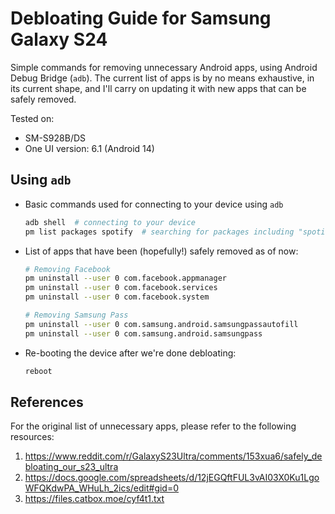 # Debloating Guide for Samsung Galaxy S24
Simple commands for removing unnecessary Android apps, using Android Debug Bridge (`adb`). The current list of apps is by no means exhaustive, in its current shape, and I'll carry on updating it with new apps that can be safely removed.

Tested on:
- SM-S928B/DS
- One UI version: 6.1 (Android 14)

## Using `adb`

- Basic commands used for connecting to your device using `adb`
  ```sh
  adb shell  # connecting to your device
  pm list packages spotify  # searching for packages including "spotify" in their title
  ```

- List of apps that have been (hopefully!) safely removed as of now:
  ```sh
  # Removing Facebook
  pm uninstall --user 0 com.facebook.appmanager
  pm uninstall --user 0 com.facebook.services
  pm uninstall --user 0 com.facebook.system
  
  # Removing Samsung Pass
  pm uninstall --user 0 com.samsung.android.samsungpassautofill
  pm uninstall --user 0 com.samsung.android.samsungpass
  ```

- Re-booting the device after we're done debloating:
  ```sh
  reboot
  ```

## References

For the original list of unnecessary apps, please refer to the following resources:

1. https://www.reddit.com/r/GalaxyS23Ultra/comments/153xua6/safely_debloating_our_s23_ultra
2. https://docs.google.com/spreadsheets/d/12jEGQftFUL3vAI03X0Ku1LgoWFQKdwPA_WHuLh_2ics/edit#gid=0
3. https://files.catbox.moe/cyf4t1.txt

